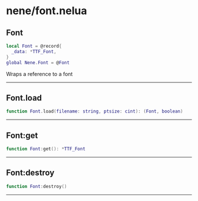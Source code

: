 # nene/font.nelua
## Font
```lua
local Font = @record{
  _data: *TTF_Font,
}
global Nene.Font = @Font
```
Wraps a reference to a font

---

## Font.load
```lua
function Font.load(filename: string, ptsize: cint): (Font, boolean)
```


---

## Font:get
```lua
function Font:get(): *TTF_Font
```


---

## Font:destroy
```lua
function Font:destroy()
```


---

